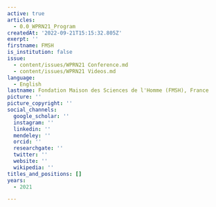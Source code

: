 ```yaml
---
active: true
articles:
  - 0.0_WPRN21_Program
createdAt: '2022-09-21T15:15:32.805Z'
exerpt: ''
firstname: FMSH
is_institution: false
issue:
  - content/issues/WPRN21 Conference.md
  - content/issues/WPRN21 Videos.md
language:
  - English
lastname: Fondation Maison des Sciences de l'Homme (FMSH), France
picture: ''
picture_copyright: ''
social_channels:
  google_scholar: ''
  instagram: ''
  linkedin: ''
  mendeley: ''
  orcid: ''
  researchgate: ''
  twitter: ''
  website: ''
  wikipedia: ''
titles_and_positions: []
years:
  - 2021

---
```

